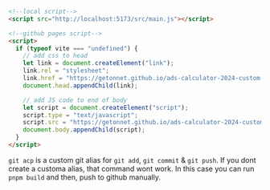 ```html
<!--local script-->
<script src="http://localhost:5173/src/main.js"></script>

<!--github pages script-->
<script>
  if (typeof vite === "undefined") {
    // add css to head
    let link = document.createElement("link");
    link.rel = "stylesheet";
    link.href = "https://getonnet.github.io/ads-calculator-2024-custom-code/dist/assets/index.css";
    document.head.appendChild(link);

    // add JS code to end of body
    let script = document.createElement("script");
    script.type = "text/javascript";
    script.src = "https://getonnet.github.io/ads-calculator-2024-custom-code/dist/assets/index.js";
    document.body.appendChild(script);
  }
</script>
```

`git acp` is a custom git alias for `git add`, `git commit` & `git push`.
If you dont create a customa alias, that command wont work. In this case
you can run `pnpm build` and then, push to github manually.